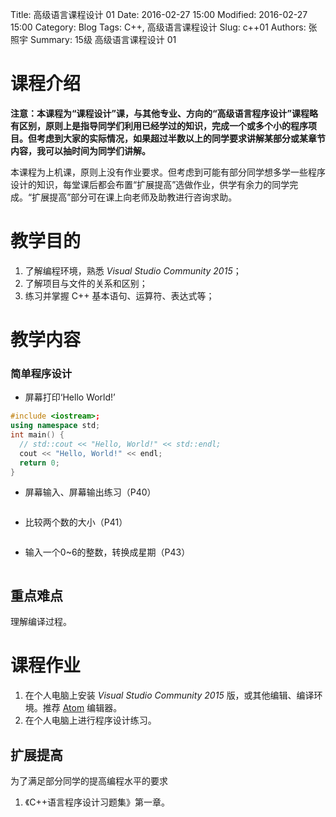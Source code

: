 Title: 高级语言课程设计 01
Date: 2016-02-27 15:00
Modified: 2016-02-27 15:00
Category: Blog
Tags: C++, 高级语言课程设计
Slug: c++01
Authors: 张照宇
Summary: 15级 高级语言课程设计 01


# 课程介绍
**注意：本课程为“课程设计”课，与其他专业、方向的“高级语言程序设计”课程略有区别，原则上是指导同学们利用已经学过的知识，完成一个或多个小的程序项目。但考虑到大家的实际情况，如果超过半数以上的同学要求讲解某部分或某章节内容，我可以抽时间为同学们讲解。**

本课程为上机课，原则上没有作业要求。但考虑到可能有部分同学想多学一些程序设计的知识，每堂课后都会布置“扩展提高”选做作业，供学有余力的同学完成。“扩展提高”部分可在课上向老师及助教进行咨询求助。

# 教学目的
1. 了解编程环境，熟悉 *Visual Studio Community 2015*；
2. 了解项目与文件的关系和区别；
3. 练习并掌握 C++ 基本语句、运算符、表达式等；

# 教学内容
### 简单程序设计

* 屏幕打印‘Hello World!’
```cpp
#include <iostream>;
using namespace std;
int main() {
  // std::cout << "Hello, World!" << std::endl;
  cout << "Hello, World!" << endl;
  return 0;
}
```
* 屏幕输入、屏幕输出练习（P40）
```cpp
```

* 比较两个数的大小（P41）
```cpp
```

* 输入一个0~6的整数，转换成星期（P43）
```cpp
```


## 重点难点
理解编译过程。

# 课程作业

1. 在个人电脑上安装 *Visual Studio Community 2015* 版，或其他编辑、编译环境。推荐 [Atom](https://atom.io) 编辑器。
2. 在个人电脑上进行程序设计练习。

## 扩展提高

为了满足部分同学的提高编程水平的要求

1. 《C++语言程序设计习题集》第一章。
